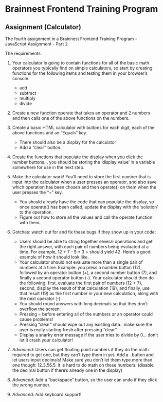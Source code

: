 # Brainnest Frontend Training Program

## Assignment (Calculator)

The fourth assignment in a Brainnest Frontend Training Program - JavaScript Assignment - Part 2

The requirements:

1.  Your calculator is going to contain functions for all of the basic math operators you typically find on simple calculators, so start by creating functions for the following items and testing them in your browser’s console.

    - add
    - subtract
    - multiply
    - divide

2.  Create a new function operate that takes an operator and 2 numbers and then calls one of
    the above functions on the numbers.

3.  Create a basic HTML calculator with buttons for each digit, each of the above functions and an “Equals” key.

    - There should also be a display for the calculator
    - Add a “clear” button.

4.  Create the functions that populate the display when you click the number buttons... you should be storing the ‘display value’ in a variable somewhere for use in the next step.

5.  Make the calculator work! You’ll need to store the first number that is input into the calculator when a user presses an operator, and also save which operation has been chosen and then operate() on them when the user presses the “=” key.

    - You should already have the code that can populate the display, so once operate() has been called, update the display with the ‘solution’ to the operation.
    - Figure out how to store all the values and call the operate function with them.

6.  Gotchas: watch out for and fix these bugs if they show up in your code:

    - Users should be able to string together several operations and get the right answer, with each pair of numbers being evaluated at a time. For example, 12 + 7 - 5 \* 3 = should yield 42. Here’s a good example of how it should look like.
    - Your calculator should not evaluate more than a single pair of numbers at a time.
      Example: you press a number button (12), followed by an operator button (+), a second number button (7), and finally a second operator button (-). Your calculator should then do the following: first, evaluate the first pair of numbers (12 + 7), second, display the result of that calculation (19), and finally, use that result (19) as the first number in your new calculation, along with the next operator (-).
    - You should round answers with long decimals so that they don’t overflow the
      screen.
    - Pressing = before entering all of the numbers or an operator could cause problems!
    - Pressing “clear” should wipe out any existing data.. make sure the user is really starting fresh after pressing “clear”
    - Display a snarky error message if the user tries to divide by 0... don’t let it crash your
      calculator!

7.  _Advanced_: Users can get floating point numbers if they do the math required to get one, but they can’t type them in yet. Add a . button and let users input decimals! Make sure you don’t let them type more than one though: 12.3.56.5. It is hard to do math on these numbers. (disable the decimal button if there’s already one in the display)

8.  _Advanced_: Add a “backspace” button, so the user can undo if they click the wrong number.

9.  _Advanced_: Add keyboard support!
